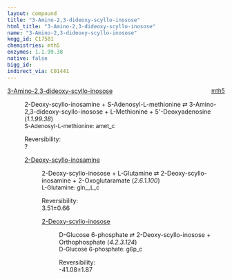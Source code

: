 ```yaml
---
layout: compound
title: "3-Amino-2,3-dideoxy-scyllo-inosose"
html_title: "3-Amino-2,3-dideoxy-scyllo-inosose"
name: "3-Amino-2,3-dideoxy-scyllo-inosose"
kegg_id: C17581
chemistries: mth5
enzymes: 1.1.99.38
native: false
bigg_id: 
indirect_via: C01441
---
```

<dl><dt class='rs-product'><a href='/compounds/C17581' class='link-dark' data-bs-toggle='tooltip' data-bs-html='true' data-bs-title='KEGG: C17581'>3-Amino-2,3-dideoxy-scyllo-inosose</a><span style='float: right; max-width: 40%'><a href='/chemistries/mth5' class='link-dark opacity-50' style='font-size: small; word-wrap: anywhere;'>mth5</a></span></dt><dd><p>2-Deoxy-scyllo-inosamine + S-Adenosyl-L-methionine &#8644; 3-Amino-2,3-dideoxy-scyllo-inosose + L-Methionine + 5'-Deoxyadenosine (<i>1.1.99.38</i>)<br /><span style='font-size: small;'><span data-bs-toggle='tooltip' data-bs-html='true' data-bs-title='KEGG: C00019'>S-Adenosyl-L-methionine</span>: amet_c</span><br /><div class="reversibility_info">Reversibility: <div class="progress"><div class="progress-bar bg-light" role="progressbar" style="width: 100%" aria-valuenow="0" aria-valuemin="0" aria-valuemax="100"></div></div><span>?</span><div class="progress"><div class="progress-bar bg-light" role="progressbar" style="width: 100%" aria-valuenow="0" aria-valuemin="0" aria-valuemax="10"></div></div></div></p><dl><dt><a href='/compounds/C17580' class='link-dark' data-bs-toggle='tooltip' data-bs-html='true' data-bs-title='KEGG: C17580'>2-Deoxy-scyllo-inosamine</a><span style='float: right; max-width: 40%'><a href='/chemistries/None' class='link-dark opacity-50' style='font-size: small; word-wrap: anywhere;'></a></span></dt><dd><p>2-Deoxy-scyllo-inosose + L-Glutamine &#8644; 2-Deoxy-scyllo-inosamine + 2-Oxoglutaramate (<i>2.6.1.100</i>)<br /><span style='font-size: small;'><span data-bs-toggle='tooltip' data-bs-html='true' data-bs-title='KEGG: C00064'>L-Glutamine</span>: gln__L_c</span><br /><div class="reversibility_info">Reversibility: <div class="progress"><div class="progress-bar bg-success" role="progressbar" style="width: 0%" aria-valuenow="0" aria-valuemin="0" aria-valuemax="100"></div></div><span>3.51&plusmn;0.66</span><div class="progress"><div class="progress-bar bg-danger" role="progressbar" style="width: 35.06%" aria-valuenow="3.506013965527287" aria-valuemin="0" aria-valuemax="10"></div><div class="progress-bar bg-warning" role="progressbar" style="width: 6.57%" aria-valuenow="3.506013965527287" aria-valuemin="0" aria-valuemax="10"></div></div></div></p><dl><dt><a href='/compounds/C17209' class='link-dark' data-bs-toggle='tooltip' data-bs-html='true' data-bs-title='KEGG: C17209'>2-Deoxy-scyllo-inosose</a><span style='float: right; max-width: 40%'><a href='/chemistries/None' class='link-dark opacity-50' style='font-size: small; word-wrap: anywhere;'></a></span></dt><dd><p>D-Glucose 6-phosphate &#8644; 2-Deoxy-scyllo-inosose + Orthophosphate (<i>4.2.3.124</i>)<br /><span style='font-size: small;'><span data-bs-toggle='tooltip' data-bs-html='true' data-bs-title='KEGG: C00092'>D-Glucose 6-phosphate</span>: g6p_c</span><br /><div class="reversibility_info">Reversibility: <div class="progress" style="flex-direction: row-reverse;"><div class="progress-bar bg-success" role="progressbar" style="width: 410.83%" aria-valuenow="-41.0828006339685" aria-valuemin="0" aria-valuemax="10"></div></div><span>-41.08&plusmn;1.87</span><div class="progress"><div class="progress-bar bg-danger" role="progressbar" style="width: 0%" aria-valuenow="-41.0828006339685" aria-valuemin="0" aria-valuemax="10"></div></div></div></p><dl></dl></dd></dl></dd></dl></dd></dl>